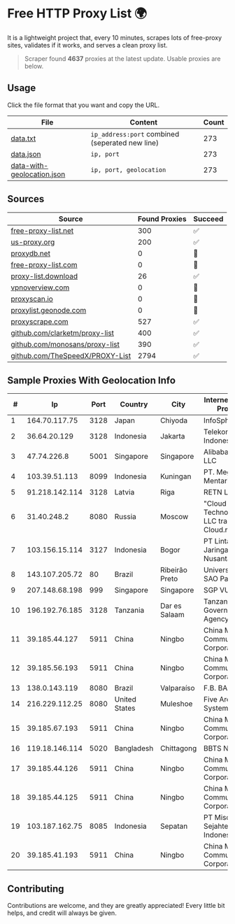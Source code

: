 
# Free HTTP Proxy List 🌍

It is a lightweight project that, every 10 minutes, scrapes lots of free-proxy sites, validates if it works, and serves a clean proxy list.


> Scraper found **4637** proxies at the latest update. Usable proxies are below.

## Usage

Click the file format that you want and copy the URL.


|File|Content|Count|
|----|-------|-----|
|[data.txt](https://raw.githubusercontent.com/themiralay/Proxy-List-World/master/data.txt)|`ip_address:port` combined (seperated new line)|273|
|[data.json](https://raw.githubusercontent.com/themiralay/Proxy-List-World/master/data.json)|`ip, port`|273|
|[data-with-geolocation.json](https://raw.githubusercontent.com/themiralay/Proxy-List-World/master/data-with-geolocation.json)|`ip, port, geolocation`|273|

## Sources

|Source|Found Proxies|Succeed|
|------|-------------|-------|
|[free-proxy-list.net](https://free-proxy-list.net)|300|✅|
|[us-proxy.org](https://www.us-proxy.org)|200|✅|
|[proxydb.net](http://proxydb.net)|0|🚫|
|[free-proxy-list.com](https://free-proxy-list.com/?page=&port=&type%5B%5D=http&type%5B%5D=https&up_time=0&search=Search)|0|🚫|
|[proxy-list.download](https://www.proxy-list.download/HTTP)|26|✅|
|[vpnoverview.com](https://vpnoverview.com/privacy/anonymous-browsing/free-proxy-servers)|0|🚫|
|[proxyscan.io](https://www.proxyscan.io)|0|🚫|
|[proxylist.geonode.com](https://proxylist.geonode.com/api/proxy-list?limit=300&page=1&sort_by=lastChecked&sort_type=desc&protocols=http,https)|0|🚫|
|[proxyscrape.com](https://api.proxyscrape.com/v2/?request=displayproxies&protocol=http&timeout=10000&country=all&ssl=all&anonymity=all)|527|✅|
|[github.com/clarketm/proxy-list](https://raw.githubusercontent.com/clarketm/proxy-list/master/proxy-list-raw.txt)|400|✅|
|[github.com/monosans/proxy-list](https://raw.githubusercontent.com/monosans/proxy-list/main/proxies/http.txt)|390|✅|
|[github.com/TheSpeedX/PROXY-List](https://raw.githubusercontent.com/TheSpeedX/PROXY-List/master/http.txt)|2794|✅|


## Sample Proxies With Geolocation Info

|#|Ip|Port|Country|City|Internet Service Provider|
|-|--|----|-------|----|-------------------------|
|1|164.70.117.75|3128|Japan|Chiyoda|InfoSphere|
|2|36.64.20.129|3128|Indonesia|Jakarta|Telekomunikasi Indonesia|
|3|47.74.226.8|5001|Singapore|Singapore|Alibaba Cloud LLC|
|4|103.39.51.113|8099|Indonesia|Kuningan|PT. Mega Mentari Mandiri|
|5|91.218.142.114|3128|Latvia|Riga|RETN Limited|
|6|31.40.248.2|8080|Russia|Moscow|"Cloud Technologies" LLC trading as Cloud.ru|
|7|103.156.15.114|3127|Indonesia|Bogor|PT Lintas Jaringan Nusantara|
|8|143.107.205.72|80|Brazil|Ribeirão Preto|Universidade De SAO Paulo|
|9|207.148.68.198|999|Singapore|Singapore|SGP VULTR|
|10|196.192.76.185|3128|Tanzania|Dar es Salaam|Tanzania e-Government Agency|
|11|39.185.44.127|5911|China|Ningbo|China Mobile Communications Corporation|
|12|39.185.56.193|5911|China|Ningbo|China Mobile Communications Corporation|
|13|138.0.143.119|8080|Brazil|Valparaíso|F.B. BABETO ME|
|14|216.229.112.25|8080|United States|Muleshoe|Five Area Systems, LLC|
|15|39.185.67.193|5911|China|Ningbo|China Mobile Communications Corporation|
|16|119.18.146.114|5020|Bangladesh|Chittagong|BBTS Network|
|17|39.185.44.126|5911|China|Ningbo|China Mobile Communications Corporation|
|18|39.185.44.125|5911|China|Ningbo|China Mobile Communications Corporation|
|19|103.187.162.75|8085|Indonesia|Sepatan|PT Misqot Sejahtera Indonesia|
|20|39.185.41.193|5911|China|Ningbo|China Mobile Communications Corporation|



## Contributing

Contributions are welcome, and they are greatly appreciated! Every
little bit helps, and credit will always be given.

